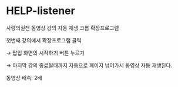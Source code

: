 # HELP-listener

사랑의실천 동영상 강의 자동 재생 크롬 확장프로그램

첫번째 강의에서 확장프로그램 클릭

→ 팝업 화면의 시작하기 버튼 누르기

→ 마지막 강의 종료될때까지 자동으로 페이지 넘어가서 동영상 자동 재생된다.

동영상 배속: 2배
